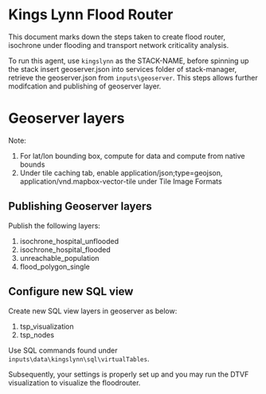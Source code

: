 # Kings Lynn Flood Router

This document marks down the steps taken to create flood router, isochrone under flooding and transport network criticality analysis. 

To run this agent, use `kingslynn` as the STACK-NAME, before spinning up the stack insert geoserver.json into services folder of stack-manager, retrieve the geoserver.json from `inputs\geoserver`. This steps allows further modifcation and publishing of geoserver layer. 

# Geoserver layers
Note:
1) For lat/lon bounding box, compute for data and compute from native bounds
2) Under tile caching tab, enable application/json;type=geojson,  application/vnd.mapbox-vector-tile under Tile Image Formats

## Publishing Geoserver layers
Publish the following layers: 
1) isochrone_hospital_unflooded
2) isochrone_hospital_flooded
3) unreachable_population
4) flood_polygon_single

## Configure new SQL view
Create new SQL view layers in geoserver as below: 
1) tsp_visualization
2) tsp_nodes

Use SQL commands found under `inputs\data\kingslynn\sql\virtualTables`.

Subsequently, your settings is properly set up and you may run the DTVF visualization to visualize the floodrouter.